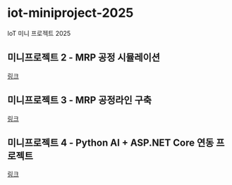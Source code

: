 # iot-miniproject-2025
IoT 미니 프로젝트 2025

## 미니프로젝트 2 - MRP 공정 시뮬레이션
[링크](./miniproject2/README.md)

## 미니프로젝트 3 - MRP 공정라인 구축
[링크](./miniproject3/README.md)

## 미니프로젝트 4 - Python AI + ASP.NET Core 연동 프로젝트
[링크](./miniproject4/README.md)
